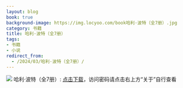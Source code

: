 ```yaml
---
layout: blog
book: true
background-image: https://img.locyoo.com/book哈利·波特（全7册）.jpg
category: 书籍
title: 哈利·波特（全7册）
tags:
- 书籍
- 小说
redirect_from:
  - /2024/03/哈利·波特（全7册）/
---
```

![](https://img.locyoo.com/book哈利·波特（全7册）.jpg)
哈利·波特（全7册）: <a name = "ref1" href="https://url18.ctfile.com/f/50983618-1334835929-e1f10a?p=3619">点击下载</a>，访问密码请点击右上方“关于”自行查看